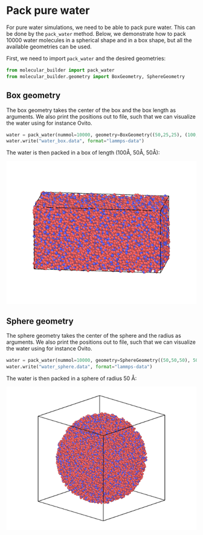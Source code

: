 # Pack pure water
For pure water simulations, we need to be able to pack pure water. This can be done by the ```pack_water``` method. Below, we demonstrate how to pack 10000 water molecules in a spherical shape and in a box shape, but all the available geometries can be used.

First, we need to import ```pack_water``` and the desired geometries:
``` python
from molecular_builder import pack_water
from molecular_builder.geometry import BoxGeometry, SphereGeometry
```

## Box geometry
The box geometry takes the center of the box and the box length as arguments. We also print the positions out to file, such that we can visualize the water using for instance Ovito. 
``` python
water = pack_water(nummol=10000, geometry=BoxGeometry((50,25,25), (100,50,50)))
water.write("water_box.data", format="lammps-data")
```

The water is then packed in a box of length (100Å, 50Å, 50Å):

![Water box](water_box.png)

## Sphere geometry
The sphere geometry takes the center of the sphere and the radius as arguments. We also print the positions out to file, such that we can visualize the water using for instance Ovito. 
``` python
water = pack_water(nummol=10000, geometry=SphereGeometry((50,50,50), 50))
water.write("water_sphere.data", format="lammps-data")
```

The water is then packed in a sphere of radius 50 Å:

![Water sphere](water_sphere.png)
